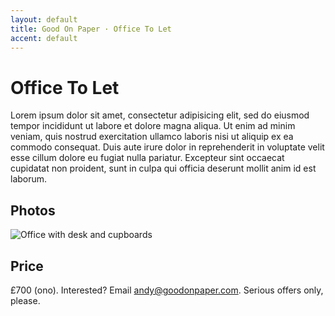 ```yaml
---
layout: default
title: Good On Paper · Office To Let
accent: default
---
```


# Office To Let

Lorem ipsum dolor sit amet, consectetur adipisicing elit, sed do eiusmod tempor incididunt ut labore et dolore magna aliqua. Ut enim ad minim veniam, quis nostrud exercitation ullamco laboris nisi ut aliquip ex ea commodo consequat. Duis aute irure dolor in reprehenderit in voluptate velit esse cillum dolore eu fugiat nulla pariatur. Excepteur sint occaecat cupidatat non proident, sunt in culpa qui officia deserunt mollit anim id est laborum.

## Photos

![Office with desk and cupboards](http://f.cl.ly/items/3H3t2R440n0d26462C2P/2012-08-23-14.18.35.png "Office with desk and cupboards")

## Price
£700 (ono). Interested? Email [andy@goodonpaper.com](mailto:andy@goodonpaper.com). Serious offers only, please.
